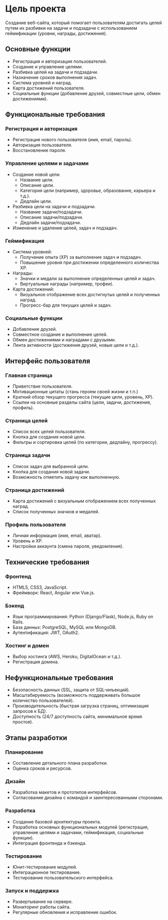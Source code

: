 # Цель проекта
Создание веб-сайта, который помогает пользователям достигать целей путем их разбивки на задачи и подзадачи с использованием геймификации (уровни, награды, достижения).

## Основные функции
- Регистрация и авторизация пользователей.
- Создание и управление целями.
- Разбивка целей на задачи и подзадачи.
- Назначение сроков выполнения задач.
- Система уровней и наград.
- Карта достижений пользователя.
- Социальные функции (добавление друзей, совместные цели, обмен достижениями).

## Функциональные требования

### Регистрация и авторизация
- Регистрация нового пользователя (имя, email, пароль).
- Авторизация пользователя.
- Восстановление пароля.

### Управление целями и задачами
- Создание новой цели.
  - Название цели.
  - Описание цели.
  - Категория цели (например, здоровье, образование, карьера и т.д.).
  - Дедлайн цели.
- Разбивка цели на задачи и подзадачи.
  - Название задачи/подзадачи.
  - Описание задачи/подзадачи.
  - Дедлайн задачи/подзадачи.
- Изменение и удаление целей, задач и подзадач.

### Геймификация
- Система уровней:
  - Получение опыта (XP) за выполнение задач и подзадач.
  - Повышение уровня при достижении определенного количества XP.
- Награды:
  - Значки и медали за выполнение определенных целей и задач.
  - Виртуальные награды (например, трофеи).
- Карта достижений:
  - Визуальное отображение всех достигнутых целей и полученных наград.
  - Прогресс-бар для текущих целей и задач.

### Социальные функции
- Добавление друзей.
- Совместное создание и выполнение целей.
- Обмен достижениями и наградами с друзьями.
- Лента активности (достижения друзей, новые цели и т.д.).

## Интерфейс пользователя

### Главная страница
- Приветствие пользователя.
- Мотивационные цитаты (стань героем своей жизни и т.п.)
- Краткий обзор текущего прогресса (текущие цели, уровень, XP).
- Ссылки на основные разделы сайта (цели, задачи, достижения, профиль).

### Страница целей
- Список всех целей пользователя.
- Кнопка для создания новой цели.
- Фильтры и сортировка целей (по категории, дедлайну, прогрессу).

### Страница задачи
- Список задач для выбранной цели.
- Кнопка для создания новой задачи.
- Возможность отметить задачу как выполненную.

### Страница достижений
- Карта достижений с визуальным отображением всех полученных наград.
- Список полученных значков и медалей.

### Профиль пользователя
- Личная информация (имя, email, аватар).
- Уровень и XP.
- Настройки аккаунта (смена пароля, уведомления).

## Технические требования

### Фронтенд
- HTML5, CSS3, JavaScript.
- Фреймворк: React, Angular или Vue.js.

### Бэкенд
- Язык программирования: Python (Django/Flask), Node.js, Ruby on Rails.
- База данных: PostgreSQL, MySQL или MongoDB.
- Аутентификация: JWT, OAuth2.

### Хостинг и домен
- Выбор хостинга (AWS, Heroku, DigitalOcean и т.д.).
- Регистрация домена.

## Нефункциональные требования
- Безопасность данных (SSL, защита от SQL-инъекций).
- Масштабируемость (возможность поддерживать большое количество пользователей).
- Производительность (быстрая загрузка страниц, оптимизация запросов к БД).
- Доступность (24/7 доступность сайта, минимальное время простоя).

## Этапы разработки

### Планирование
- Составление детального плана разработки.
- Оценка сроков и ресурсов.

### Дизайн
- Разработка макетов и прототипов интерфейсов.
- Согласование дизайна с командой и заинтересованными сторонами.

### Разработка
- Создание базовой архитектуры проекта.
- Разработка основных функциональных модулей (регистрация, управление целями и задачами, геймификация, социальные функции).
- Интеграция фронтенда и бэкенда.

### Тестирование
- Юнит-тестирование модулей.
- Интеграционное тестирование.
- Тестирование пользовательского интерфейса.

### Запуск и поддержка
- Развертывание на сервере.
- Мониторинг работы сайта.
- Регулярные обновления и исправление ошибок.
